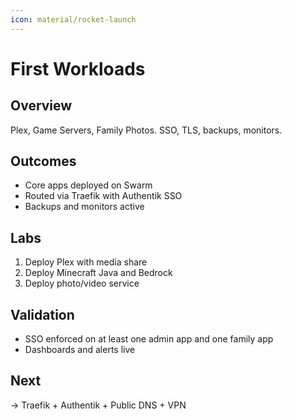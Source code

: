 ```yaml
---
icon: material/rocket-launch
---
```

# First Workloads

## Overview
Plex, Game Servers, Family Photos. SSO, TLS, backups, monitors.

## Outcomes
- Core apps deployed on Swarm
- Routed via Traefik with Authentik SSO
- Backups and monitors active

## Labs
1) Deploy Plex with media share
2) Deploy Minecraft Java and Bedrock
3) Deploy photo/video service

## Validation
- SSO enforced on at least one admin app and one family app
- Dashboards and alerts live

## Next
→ Traefik + Authentik + Public DNS + VPN
